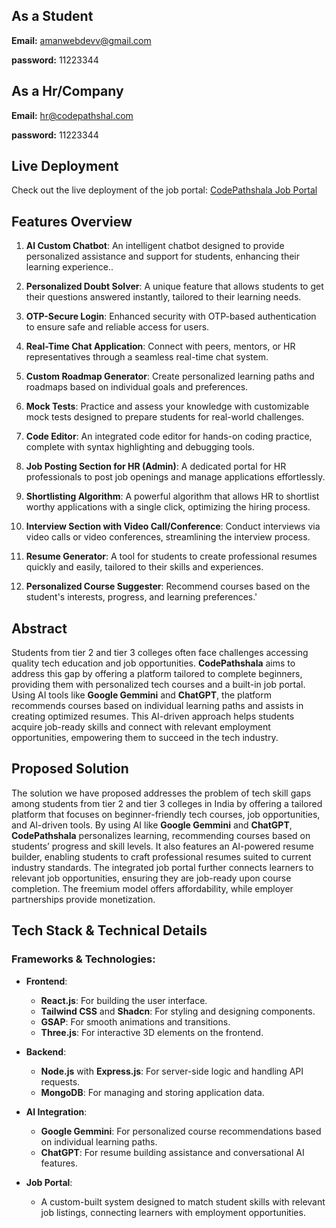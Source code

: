 
## As a Student

**Email:** amanwebdevv@gmail.com

**password:** 11223344

## As a Hr/Company

**Email:** hr@codepathshal.com

**password:** 11223344

## Live Deployment

Check out the live deployment of the job portal: [CodePathshala Job Portal](https://jobportal-gray.vercel.app/)


## Features Overview

1. **AI Custom Chatbot**: An intelligent chatbot designed to provide personalized assistance and support for students, enhancing their learning experience..

2. **Personalized Doubt Solver**: A unique feature that allows students to get their questions answered instantly, tailored to their learning needs.

3. **OTP-Secure Login**: Enhanced security with OTP-based authentication to ensure safe and reliable access for users.

4. **Real-Time Chat Application**: Connect with peers, mentors, or HR representatives through a seamless real-time chat system.

5. **Custom Roadmap Generator**: Create personalized learning paths and roadmaps based on individual goals and preferences.

6. **Mock Tests**: Practice and assess your knowledge with customizable mock tests designed to prepare students for real-world challenges.

7. **Code Editor**: An integrated code editor for hands-on coding practice, complete with syntax highlighting and debugging tools.

8. **Job Posting Section for HR (Admin)**: A dedicated portal for HR professionals to post job openings and manage applications effortlessly.

9. **Shortlisting Algorithm**: A powerful algorithm that allows HR to shortlist worthy applications with a single click, optimizing the hiring process.

10. **Interview Section with Video Call/Conference**: Conduct interviews via video calls or video conferences, streamlining the interview process.

11. **Resume Generator**: A tool for students to create professional resumes quickly and easily, tailored to their skills and experiences.

12. **Personalized Course Suggester**: Recommend courses based on the student's interests, progress, and learning preferences.'

## Abstract

Students from tier 2 and tier 3 colleges often face challenges accessing quality tech education and job opportunities. **CodePathshala** aims to address this gap by offering a platform tailored to complete beginners, providing them with personalized tech courses and a built-in job portal. Using AI tools like **Google Gemmini** and **ChatGPT**, the platform recommends courses based on individual learning paths and assists in creating optimized resumes. This AI-driven approach helps students acquire job-ready skills and connect with relevant employment opportunities, empowering them to succeed in the tech industry.

## Proposed Solution

The solution we have proposed addresses the problem of tech skill gaps among students from tier 2 and tier 3 colleges in India by offering a tailored platform that focuses on beginner-friendly tech courses, job opportunities, and AI-driven tools. By using AI like **Google Gemmini** and **ChatGPT**, **CodePathshala** personalizes learning, recommending courses based on students’ progress and skill levels. It also features an AI-powered resume builder, enabling students to craft professional resumes suited to current industry standards. The integrated job portal further connects learners to relevant job opportunities, ensuring they are job-ready upon course completion. The freemium model offers affordability, while employer partnerships provide monetization.

## Tech Stack & Technical Details

### Frameworks & Technologies:

- **Frontend**: 
  - **React.js**: For building the user interface.
  - **Tailwind CSS** and **Shadcn**: For styling and designing components.
  - **GSAP**: For smooth animations and transitions.
  - **Three.js**: For interactive 3D elements on the frontend.

- **Backend**: 
  - **Node.js** with **Express.js**: For server-side logic and handling API requests.
  - **MongoDB**: For managing and storing application data.

- **AI Integration**:
  - **Google Gemmini**: For personalized course recommendations based on individual learning paths.
  - **ChatGPT**: For resume building assistance and conversational AI features.

- **Job Portal**: 
  - A custom-built system designed to match student skills with relevant job listings, connecting learners with employment opportunities.


